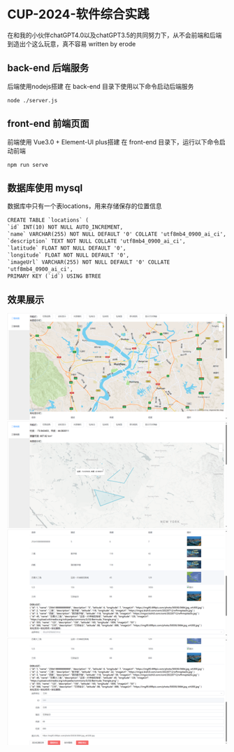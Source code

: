 
# CUP-2024-软件综合实践
在和我的小伙伴chatGPT4.0以及chatGPT3.5的共同努力下，从不会前端和后端到造出个这么玩意，真不容易
written by erode

## back-end  后端服务
后端使用nodejs搭建
在 back-end 目录下使用以下命令启动后端服务
```shell
node ./server.js
```

## front-end 前端页面
前端使用 Vue3.0 + Element-UI plus搭建 
在 front-end 目录下，运行以下命令启动前端
```shell
npm run serve
```

## 数据库使用 mysql
数据库中只有一个表locations，用来存储保存的位置信息
```mysql
CREATE TABLE `locations` (
`id` INT(10) NOT NULL AUTO_INCREMENT,
`name` VARCHAR(255) NOT NULL DEFAULT '0' COLLATE 'utf8mb4_0900_ai_ci',
`description` TEXT NOT NULL COLLATE 'utf8mb4_0900_ai_ci',
`latitude` FLOAT NOT NULL DEFAULT '0',
`longitude` FLOAT NOT NULL DEFAULT '0',
`imageUrl` VARCHAR(255) NOT NULL DEFAULT '0' COLLATE 'utf8mb4_0900_ai_ci',
PRIMARY KEY (`id`) USING BTREE
```
## 效果展示
![](assets/img.png)
![](assets/img_1.png)
![](assets/img_2.png)
![](assets/img_3.png)
